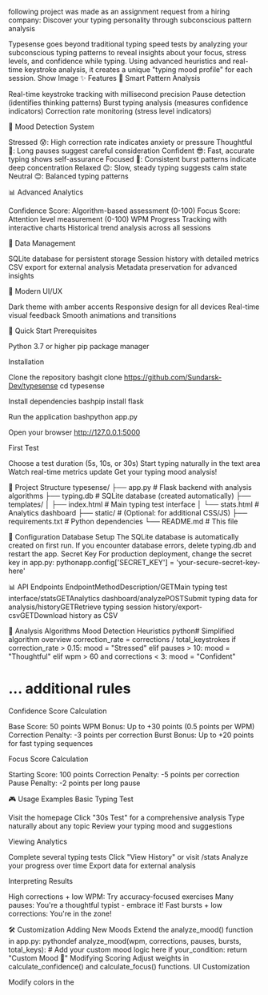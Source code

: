 following project was made as an assignment request from a hiring company:
Discover your typing personality through subconscious pattern analysis

Typesense goes beyond traditional typing speed tests by analyzing your subconscious typing patterns to reveal insights about your focus, stress levels, and confidence while typing. Using advanced heuristics and real-time keystroke analysis, it creates a unique "typing mood profile" for each session.
Show Image
✨ Features
🎯 Smart Pattern Analysis

Real-time keystroke tracking with millisecond precision
Pause detection (identifies thinking patterns)
Burst typing analysis (measures confidence indicators)
Correction rate monitoring (stress level indicators)

🧠 Mood Detection System

Stressed 😰: High correction rate indicates anxiety or pressure
Thoughtful 🤔: Long pauses suggest careful consideration
Confident 😎: Fast, accurate typing shows self-assurance
Focused 🎯: Consistent burst patterns indicate deep concentration
Relaxed 😌: Slow, steady typing suggests calm state
Neutral 😊: Balanced typing patterns

📊 Advanced Analytics

Confidence Score: Algorithm-based assessment (0-100)
Focus Score: Attention level measurement (0-100)
WPM Progress Tracking with interactive charts
Historical trend analysis across all sessions

💾 Data Management

SQLite database for persistent storage
Session history with detailed metrics
CSV export for external analysis
Metadata preservation for advanced insights

🎨 Modern UI/UX

Dark theme with amber accents
Responsive design for all devices
Real-time visual feedback
Smooth animations and transitions

🚀 Quick Start
Prerequisites

Python 3.7 or higher
pip package manager

Installation

Clone the repository
bashgit clone https://github.com/Sundarsk-Dev/typesense
cd typesense

Install dependencies
bashpip install flask

Run the application
bashpython app.py

Open your browser
http://127.0.0.1:5000


First Test

Choose a test duration (5s, 10s, or 30s)
Start typing naturally in the text area
Watch real-time metrics update
Get your typing mood analysis!

📁 Project Structure
typesense/
├── app.py              # Flask backend with analysis algorithms
├── typing.db           # SQLite database (created automatically)
├── templates/
│   ├── index.html      # Main typing test interface
│   └── stats.html      # Analytics dashboard
├── static/             # (Optional: for additional CSS/JS)
├── requirements.txt    # Python dependencies
└── README.md          # This file

🔧 Configuration
Database Setup
The SQLite database is automatically created on first run. If you encounter database errors, delete typing.db and restart the app.
Secret Key
For production deployment, change the secret key in app.py:
pythonapp.config['SECRET_KEY'] = 'your-secure-secret-key-here'

📊 API Endpoints
EndpointMethodDescription/GETMain typing test interface/statsGETAnalytics dashboard/analyzePOSTSubmit typing data for analysis/historyGETRetrieve typing session history/export-csvGETDownload history as CSV

🧮 Analysis Algorithms
Mood Detection Heuristics
python# Simplified algorithm overview
correction_rate = corrections / total_keystrokes
if correction_rate > 0.15: mood = "Stressed"
elif pauses > 10: mood = "Thoughtful"
elif wpm > 60 and corrections < 3: mood = "Confident"
# ... additional rules
Confidence Score Calculation

Base Score: 50 points
WPM Bonus: Up to +30 points (0.5 points per WPM)
Correction Penalty: -3 points per correction
Burst Bonus: Up to +20 points for fast typing sequences

Focus Score Calculation

Starting Score: 100 points
Correction Penalty: -5 points per correction
Pause Penalty: -2 points per long pause

🎮 Usage Examples
Basic Typing Test

Visit the homepage
Click "30s Test" for a comprehensive analysis
Type naturally about any topic
Review your typing mood and suggestions

Viewing Analytics

Complete several typing tests
Click "View History" or visit /stats
Analyze your progress over time
Export data for external analysis

Interpreting Results

High corrections + low WPM: Try accuracy-focused exercises
Many pauses: You're a thoughtful typist - embrace it!
Fast bursts + low corrections: You're in the zone!

🛠️ Customization
Adding New Moods
Extend the analyze_mood() function in app.py:
pythondef analyze_mood(wpm, corrections, pauses, bursts, total_keys):
    # Add your custom mood logic here
    if your_condition:
        return "Custom Mood 🎨"
Modifying Scoring
Adjust weights in calculate_confidence() and calculate_focus() functions.
UI Customization

Modify colors in the <style> section of HTML templates
Adjust test durations in the frontend JavaScript
Customize suggestions in the get_suggestion() function

🐛 Troubleshooting
Database Errors
bash# Delete existing database and restart
rm typing.db
python app.py
Missing Dependencies
bashpip install flask
Port Already in Use
bash# Kill process on port 5000 (Windows)
netstat -ano | findstr :5000
taskkill /PID <PID_NUMBER> /F

# Or run on different port
python app.py --port 5001
🤝 Contributing

Fork the repository
Create a feature branch (git checkout -b feature/amazing-feature)
Commit your changes (git commit -m 'Add amazing feature')
Push to the branch (git push origin feature/amazing-feature)
Open a Pull Request

Ideas for Contributions

Additional mood detection algorithms
Machine learning integration
Typing game modes
Mobile app version
Advanced statistical analysis
Typing speed improvement recommendations
